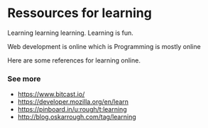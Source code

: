 # Ressources for learning

Learning learning learning. Learning is fun.

Web development is online which is Programming is mostly online

Here are some references for learning online.

### See more

- https://www.bitcast.io/
- https://developer.mozilla.org/en/learn
- https://pinboard.in/u:rough/t:learning
- http://blog.oskarrough.com/tag/learning

